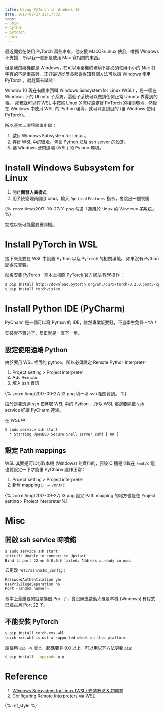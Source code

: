 ```yaml
---
title: Using PyTorch in Windows 10
date: 2017-09-27 22:17:32
tags:
- unix
- python
- pytorch
- note
---
```


最近開始在使用 PyTorch 寫些東東，他支援 MacOS/Linux 使用，唯獨 Windows 不支援…
所以我一直都是使用 Mac 寫相關的東西。

但是我的桌機都是 Windows，在可以用桌機的環境下卻必須使用小小的 Mac 打字真的不是很高興…
正好最近從學長那邊得知有個方法可以讓 Windows 使用 PyTorch ，就趕緊來試試！

<!-- more -->

Window 10 現在有個東西叫 Windows Subsystem for Linux (WSL) ，是一個在 Windows 下的 Ubuntu 子系統，這個子系統可以做到任何正常 Ubuntu 做得到的事。
那我就可以在 WSL 中按照 Linux 的流程設定好 PyTorch 的相關環境，然後在 Windows 中使用 WSL 的 Python 環境，就可以達到目的 (讓 Windows 使用 PyTorch)。

所以基本上環境設置步驟：

1. 啟用 Windows Subsystem for Linux 。
2. 弄好 WSL 中的環境，包含 Python 以及 ssh server 的設定。
3. 讓 Windows 使用遠端 (WSL) 的 Python 環境。

# Install Windows Subsystem for Linux

1. 開啟**開發人員模式**
2. 用系統管理員開啟 cmd，輸入 `OptionalFeatures` 指令，會跳出一個視窗

{% zoom /img/2017-09-27/01.png  勾選「適用於 Linux 的 Windows 子系統」 %}

完成以後可能需要重開機。

# Install PyTorch in WSL

接下來是要在 WSL 中設置 Python 以及 PyTorch 的相關環境。
如果沒有 Python 記得先安裝。

然後安裝 PyTorch，基本上按照 [PyTorch 官方網站](http://pytorch.org) 教學操作：

```bash
$ pip install http://download.pytorch.org/whl/cu75/torch-0.2.0.post3-cp27-cp27mu-manylinux1_x86_64.whl
$ pip install torchvision
```

# Install Python IDE (PyCharm)

PyCharm 是一個可以寫 Python 的 IDE，雖然專業版要錢，不過學生免費～YA！

安裝就不贅述了，反正就是一直下一步…

## 設定使用遠端 Python

由於要用 WSL 裡面的 python，所以必須設定 Remote Python Interpreter

1. Project setting > Project interpreter
2. Add Remote
3. 填入 ssh 資訊

{% zoom /img/2017-09-27/02.png  填一填 ssh 相關資訊。 %}

由於是要透過 ssh 去存取 WSL 中的 Python ，所以 WSL 那邊要開啟 ssh service 好讓 PyCharm 連線。

在 WSL 中:

```bash
$ sudo service ssh start
  * Starting OpenBSD Secure Shell server sshd [ OK ]
```

## 設定 Path mappings

WSL 其實是可以存取本機 (Windows) 的資料的，預設 C 槽是掛載在 `/mnt/c`
這也要設定一下才能讓 PyCharm 運作正常：

1. Project setting > Project interpreter
2. 新增 mapping `C: → /mnt/c`

{% zoom /img/2017-09-27/03.png 設定 Path mapping 的地方也是在 Project setting > Project interpreter %}

# Misc

## 開啟 ssh service 時噴錯

```bash
$ sudo service ssh start
initctl: Unable to connect to Upstart
Bind to port 22 on 0.0.0.0 failed: Address already in use.
```

去更改 `/etc/ssh/sshd_config` :

```bash
PasswordAuthentication yes
UsePrivilegeSeparation no
Port <random number>
```

基本上最重要的就是換個 Port 了，會沒辦法啟動大概是本機 (Windows) 有程式已經占用 Port 22 了。

## 不能安裝 PyTorch

```bash
$ pip install torch-xxx.whl
torch-xxx.whl is not a supported wheel on this platform.
```

請檢察 `pip -V` 版本，起碼要是 9.0 以上，可以用以下方法更新 `pip`:

```bash
$ pip install --upgrade pip
```

# Reference

1. [Windows Subsystem for Linux (WSL) 安裝教學 & 初體驗](https://blog.birkhoff.me/bash_on_windows_installation/)
2. [Configuring Remote Interpreters via WSL](https://www.jetbrains.com/help/pycharm/configuring-remote-interpreters-via-wsl.html)

{% ref_style %}
